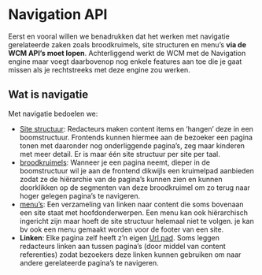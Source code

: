 # Navigation API

Eerst en vooral willen we benadrukken dat het werken met navigatie gerelateerde zaken zoals broodkruimels, site structuren en menu’s **via de WCM API’s moet lopen**. Achterliggend werkt de WCM met de Navigation engine maar voegt daarbovenop nog enkele features aan toe die je gaat missen als je rechtstreeks met deze engine zou werken.

## Wat is navigatie
Met navigatie bedoelen we: 

* [Site structuur](/wcmv4/content/navigation-sitestructure): Redacteurs maken content items en ‘hangen’ deze in een boomstructuur. Frontends kunnen hiermee aan de bezoeker een pagina tonen met daaronder nog onderliggende pagina’s, zeg maar kinderen met meer detail. Er is maar één site structuur per site per taal.
* [broodkruimels](/wcmv4/content/navigation-breadcrumb): Wanneer je een pagina neemt, dieper in de boomstructuur wil je aan de frontend dikwijls een kruimelpad aanbieden zodat ze de hiërarchie van de pagina’s kunnen zien en kunnen doorklikken op de segmenten van deze broodkruimel om zo terug naar hoger gelegen pagina’s te navigeren.
* [menu’s](/wcmv4/content/navigation-menu): Een verzameling van linken naar content die soms bovenaan een site staat met hoofdonderwerpen. Een menu kan ook hiërarchisch ingericht zijn maar hoeft de site structuur helemaal niet te volgen. je kan bv ook een menu gemaakt worden voor de footer van een site. 
* **Linken**: Elke pagina zelf heeft z’n eigen [Url pad](/wcmv4/content/content-url-path). Soms leggen redacteurs linken aan tussen pagina’s (door middel van content referenties) zodat bezoekers deze linken kunnen gebruiken om naar andere gerelateerde pagina’s te navigeren.
